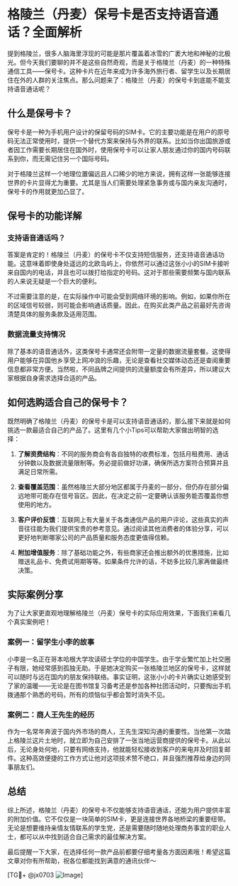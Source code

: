 # 格陵兰（丹麦）保号卡是否支持语音通话？全面解析

提到格陵兰，很多人脑海里浮现的可能是那片覆盖着冰雪的广袤大地和神秘的北极光。但今天我们要聊的并不是这些自然奇观，而是关于格陵兰（丹麦）的一种特殊通信工具——保号卡。这种卡片在近年来成为许多海外旅行者、留学生以及长期居住在外的人群的关注焦点。那么问题来了：格陵兰（丹麦）的保号卡到底能不能支持语音通话呢？

## 什么是保号卡？

保号卡是一种为手机用户设计的保留号码的SIM卡。它的主要功能是在用户的原号码无法正常使用时，提供一个替代方案来保持与外界的联系。比如当你出国旅游或者因工作需要长期居住在国外时，使用保号卡可以让家人朋友通过你的国内号码联系到你，而无需记住另一个国际号码。

对于格陵兰这样一个地理位置偏远且人口稀少的地方来说，拥有这样一张能够连接世界的卡片显得尤为重要。尤其是当人们需要处理紧急事务或与国内亲友沟通时，保号卡的作用就更加凸显了。

## 保号卡的功能详解

### 支持语音通话吗？

答案是肯定的！格陵兰（丹麦）的保号卡不仅支持短信服务，还支持语音通话功能。这意味着即使身处遥远的北欧岛屿上，你依然可以通过这张小小的SIM卡接听来自国内的电话，并且也可以拨打给指定的号码。这对于那些需要频繁与国内联系的人来说无疑是一个巨大的便利。

不过需要注意的是，在实际操作中可能会受到网络环境的影响。例如，如果你所在的区域信号较弱，则可能会影响通话质量。因此，在购买此类产品之前最好先咨询清楚具体的服务条款及适用范围。

### 数据流量支持情况

除了基本的语音通话外，这类保号卡通常还会附带一定量的数据流量套餐。这使得用户能够在异国他乡享受上网冲浪的乐趣，无论是查看社交媒体动态还是查阅重要信息都非常方便。当然啦，不同品牌之间提供的流量额度会有所差异，所以建议大家根据自身需求选择合适的产品。

## 如何选购适合自己的保号卡？

既然明确了格陵兰（丹麦）的保号卡是可以支持语音通话的，那么接下来就是如何挑选一款最适合自己的产品了。这里有几个小Tips可以帮助大家做出明智的选择：

1. **了解资费结构**：不同的服务商会有各自独特的收费标准，包括月租费用、通话分钟数以及数据流量限制等。务必提前做好功课，确保所选方案符合预算并且满足日常所需。
   
2. **查看覆盖范围**：虽然格陵兰大部分地区都属于丹麦的一部分，但仍存在部分偏远地带可能存在信号盲区。因此，在决定之前一定要确认该服务能否覆盖你想使用的地方。

3. **客户评价反馈**：互联网上有大量关于各类通信产品的用户评论，这些真实的声音往往能为我们提供宝贵的参考意见。通过阅读其他消费者的体验分享，可以更好地判断哪家公司的产品质量和服务态度更值得信赖。

4. **附加增值服务**：除了基础功能之外，有些商家还会推出额外的优惠措施，比如赠送礼品卡、免费试用期等等。如果条件允许的话，不妨多比较几家再做最终决策。

## 实际案例分享

为了让大家更直观地理解格陵兰（丹麦）保号卡的实际应用效果，下面我们来看几个真实案例吧！

### 案例一：留学生小李的故事

小李是一名正在哥本哈根大学攻读硕士学位的中国学生。由于学业繁忙加上社交圈子有限，她经常感到孤独无助。于是她决定购买一张格陵兰地区的保号卡，这样就可以随时与远在国内的朋友保持联络。事实证明，这张小小的卡片确实让她感受到了家的温暖——无论是在图书馆复习备考还是参加各种社团活动时，只要掏出手机拨通那个熟悉的号码，所有的烦恼似乎都会暂时消失不见。

### 案例二：商人王先生的经历

作为一名常年奔波于国内外市场的商人，王先生深知沟通的重要性。当他第一次踏上格陵兰这片土地时，就立即为自己安排了一张当地运营商提供的保号卡。从此以后，无论身处何地，只要有网络支持，他就能轻松接收到客户的来电并及时回复邮件。这种高效便捷的工作方式让他对这项技术赞不绝口，并且强烈推荐给身边的同事朋友们。

## 总结

综上所述，格陵兰（丹麦）的保号卡不仅能够支持语音通话，还能为用户提供丰富的附加价值。它不仅仅是一块简单的SIM卡，更是连接世界各地桥梁的重要纽带。无论是想要维持亲情友情联系的学生党，还是需要随时随地处理商务事宜的职业人士，都可以从中找到适合自己需求的最佳解决方案。

最后提醒一下大家，在选择任何一款产品前都要仔细考量各方面因素哦！希望这篇文章对你有所帮助，祝各位都能找到满意的通讯伙伴～

[TG💪+ @jx0703 ![Image](https://github.com/user-attachments/assets/dbca1d08-cadb-493c-b0ec-ad6f7a83f270)]